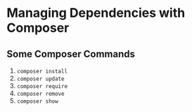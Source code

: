 # Managing Dependencies with Composer

## Some Composer Commands

1. `composer install`
2. `composer update`
3. `composer require`
4. `composer remove`
4. `composer show`
